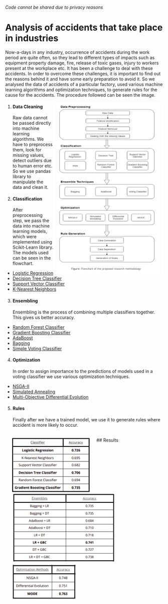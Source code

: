 *Code cannot be shared due to privacy reasons*

# Analysis of accidents that take place in industries

 Now-a-days in any industry, occurrence of accidents during the work period are quite often, so they lead to different types of impacts such as equipment property damage, fire, release of toxic gases, injury to workers present at the workplace etc. It has been a challenge to deal with these accidents. In order to overcome these challenges, it is important to find out the reasons behind it and have some early preparation to avoid it. So we analysed the data of accidents of a particular factory, used various machine learning algorithms and optimization techniques, to generate rules for the cause for the accidents. The procedure followed can be seen the image.
<br>

<img align='right' width="350" height="550" src="images/flowchart.png">



1. #### Data Cleaning
   Raw data cannot be passed directly into machine learning algorithms. We have to preprocess them, look for missing values, detect outliers due to human error etc. So we use pandas library to manipulate the data and clean it.

2. #### Classification
   After preprocessing step, we pass the data into machine learning models, which were implemented using Scikit-Learn library. The models used can be seen in the flowchart.<br>
  * [Logistic Regression]()
  * [Decision Tree Classifier]()
  * [Support Vector Classifier]()
  * [K-Nearest Neighbors]()
  

3. #### Ensembling
   Ensembling is the process of combining multiple classifiers together. This gives us better accuracy.<br>
* [Random Forest Classifier]()
* [Gradient Boosting Classifier]()
* [AdaBoost]()
* [Bagging]()
* [Simple Voting Classifier]()

4. #### Optimization
   In order to assign importance to the predictions of models used in a voting classifier we use various optimization techniques.<br>
* [NSGA-II]()
* [Simulated Annealing]()
* [Multi-Objective Differential Evolution]()
   

5. #### Rules
   Finally after we have a trained model, we use it to generate rules where accident is more likely to occur.
<br>
## Results 

<img align="left" src="/images/Screenshot&#32;from&#32;2020-03-08&#32;12-25-06.png" title="Classifier Results" hspace="20"/>
<img align="left" src="images/Screenshot&#32;from&#32;2020-03-08&#32;12-25-34.png" title="Ensembling Results" hspace="20"/>
<img align="left" src="/images/Screenshot&#32;from&#32;2020-03-08&#32;12-26-00.png" title="Optimization Results" hspace="20"/>
<br/><br/><br/><br/><br/>